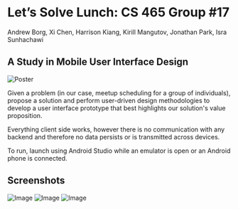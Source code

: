 Let’s Solve Lunch: CS 465 Group #17
===================================

Andrew Borg, Xi Chen, Harrison Kiang, Kirill Mangutov, Jonathan Park, Isra Sunhachawi

A Study in Mobile User Interface Design
---------------------------------------

![Poster](http://i.imgur.com/o33S0Kq.png)

Given a problem (in our case, meetup scheduling for a group of individuals), propose a solution and perform user-driven design methodologies to develop a user interface prototype that best highlights our solution's value proposition. 

Everything client side works, however there is no communication with any backend and therefore no data persists or is transmitted across devices.

To run, launch using Android Studio while an emulator is open or an Android phone is connected.

Screenshots
---------------------------------------
![Image](https://imgur.com/Oj2eGX0.png)
![Image](https://imgur.com/du34TvV.png)
![Image](https://imgur.com/v3MCBE7.png)
